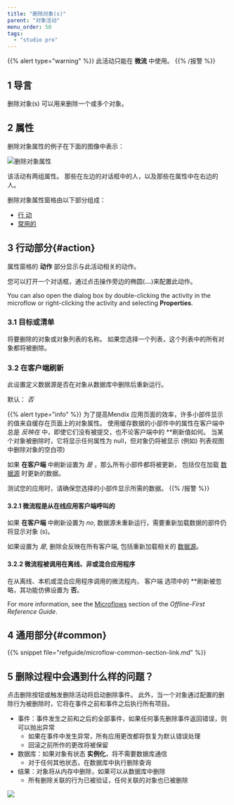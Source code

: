 ```yaml
---
title: "删除对象(s)"
parent: "对象活动"
menu_order: 50
tags:
  - "studio pro"
---
```


{{% alert type="warning" %}}
此活动只能在 **微流** 中使用。
{{% /报警 %}}

## 1 导言

删除对象(s) 可以用来删除一个或多个对象。

## 2 属性

删除对象属性的例子在下面的图像中表示：

![删除对象属性](attachments/object-activities/delete-properties.png)

该活动有两组属性。 那些在左边的对话框中的人，以及那些在属性中在右边的人。

删除对象属性窗格由以下部分组成：

* [行 动](#action)
* [常用的](#common)

## 3 行动部分{#action}

属性窗格的 **动作** 部分显示与此活动相关的动作。

您可以打开一个对话框，通过点击操作旁边的椭圆(**…**)来配置此动作。

You can also open the dialog box by double-clicking the activity in the microflow or right-clicking the activity and selecting **Properties**.

### 3.1 目标或清单

将要删除的对象或对象列表的名称。 如果您选择一个列表，这个列表中的所有对象都将被删除。

### 3.2 在客户端刷新

此设置定义数据源是否在对象从数据库中删除后重新运行。

默认： *否*

{{% alert type="info" %}}
为了提高Mendix 应用页面的效率，许多小部件显示的值来自缓存在页面上的对象属性。 使用缓存数据的小部件中的属性在客户端中总是 *反映在* 中，即使它们没有被提交，也不论客户端</strong>中的 **刷新值如何。 当某个对象被删除时，它将显示任何属性为 null，但对象仍将被显示 (例如) 列表视图中删除对象的空白项) </p>

如果 **在客户端** 中刷新设置为 *是* ，那么所有小部件都将被更新， 包括仅在加载 [数据源](data-sources) 时更新的数据。

测试您的应用时，请确保您选择的小部件显示所需的数据。
{{% /报警 %}}

#### 3.2.1 微流程是从在线应用客户端呼叫的

如果 **在客户端** 中刷新设置为 *no*, 数据源未重新运行，需要重新加载数据的部件仍将显示对象 (s)。

如果设置为 *是*, 删除会反映在所有客户端, 包括重新加载相关的 [数据源](data-sources)。

#### 3.2.2 微流程被调用在离线、非或混合应用程序

在从离线、本机或混合应用程序调用的微流程内， 客户端</strong> 选项中的 **刷新被忽略，其功能仿佛设置为 **否**。</p>

For more information, see the [Microflows](offline-first#microflows) section of the *Offline-First Reference Guide*.

## 4 通用部分{#common}

{{% snippet file="refguide/microflow-common-section-link.md" %}}

## 5 删除过程中会遇到什么样的问题？

点击删除按钮或触发删除活动将启动删除事件。 此外，当一个对象通过配置的删除行为被删除时，它将在事件之前和事件之后执行所有项目。

* 事件：事件发生之前和之后的全部事件，如果任何事先删除事件返回错误，则可以抛出异常
    * 如果在事件中发生异常，所有应用更改都将恢复为默认错误处理
    * 回滚之前所作的更改将被保留
* 数据库：如果对象有状态 **实例化**，将不需要数据库通信
    * 对于任何其他状态，在数据库中执行删除查询
* 结果：对象将从内存中删除，如果可以从数据库中删除
    * 所有删除关联的行为已被验证，任何关联的对象也已被删除

![](attachments/object-activities/18582171.png)
